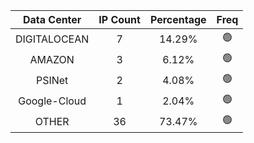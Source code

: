 | Data Center | IP Count | Percentage | Freq |
|:------------:|:--------:|:-----------:|:-----:|
| DIGITALOCEAN | 7 | 14.29% | 🟢 |
| AMAZON | 3 | 6.12% | 🟢 |
| PSINet | 2 | 4.08% | 🟢 |
| Google-Cloud | 1 | 2.04% | 🟢 |
| OTHER | 36 | 73.47% | 🟢 |